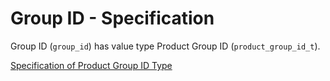 # Group ID - Specification

Group ID (`group_id`) has value type Product Group ID (`product_group_id_t`).

[Specification of Product Group ID Type](../../../types/product_group_id-spec.en.md)
